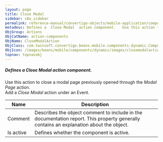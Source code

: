 ```yaml
---
layout: page
title: Close Modal
sidebar: c8o_sidebar
permalink: reference-manual/convertigo-objects/mobile-application/components/action-components/close-modal/
metadesc: Defines a  Close Modal  action component.   Use this action to close a modal page previously opened through the  Modal Page  action. Add a  Close Moda
ObjGroup: Actions
ObjCatName: action-components
ObjName: CloseModalAction
ObjClass: com.twinsoft.convertigo.beans.mobile.components.dynamic.ComponentManager$1
ObjIcon: /images/beans/mobile/components/dynamic/images/closemodalaction_color_32x32.png
topnav: topnavobj
---
```

##### Defines a <i>Close Modal</i> action component. <br/>

 Use this action to close a modal page previously opened through the <i>Modal Page</i> action.<br/>
Add a <i>Close Modal</i> action under an Event.

Name | Description 
--- | ---
Comment | Describes the object comment to include in the documentation report.  This property generally contains an explanation about the object. 
Is active | Defines whether the component is active. 

